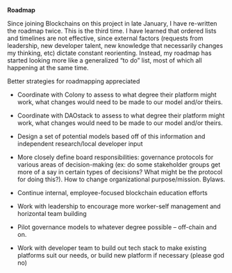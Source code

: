 **Roadmap**

Since joining Blockchains on this project in late January, I have re-written the
roadmap twice. This is the third time. I have learned that ordered lists and
timelines are not effective, since external factors (requests from leadership,
new developer talent, new knowledge that necessarily changes my thinking, etc)
dictate constant reorienting. Instead, my roadmap has started looking more like
a generalized “to do” list, most of which all happening at the same time.

Better strategies for roadmapping appreciated

-   Coordinate with Colony to assess to what degree their platform might work,
    what changes would need to be made to our model and/or theirs.

-   Coordinate with DAOstack to assess to what degree their platform might work,
    what changes would need to be made to our model and/or theirs.

-   Design a set of potential models based off of this information and
    independent research/local developer input

-   More closely define board responsibilities: governance protocols for various
    areas of decision-making (ex: do some stakeholder groups get more of a say
    in certain types of decisions? What might be the protocol for doing this?).
    How to change organizational purpose/mission. Bylaws.

-   Continue internal, employee-focused blockchain education efforts

-   Work with leadership to encourage more worker-self management and horizontal
    team building

-   Pilot governance models to whatever degree possible – off-chain and on.

-   Work with developer team to build out tech stack to make existing platforms
    suit our needs, or build new platform if necessary (please god no)
